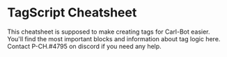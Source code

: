 # TagScript Cheatsheet

This cheatsheet is supposed to make creating tags for Carl-Bot easier. You'll find the most important blocks and information about tag logic here.
Contact P-CH.#4795 on discord if you need any help.